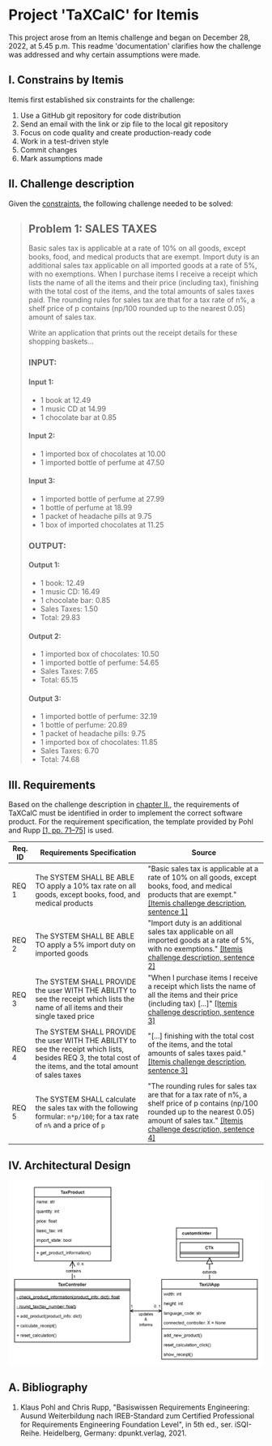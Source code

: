 # Project 'TaXCalC' for Itemis

This project arose from an Itemis challenge and began on December 28, 2022, at 5.45 p.m.
This readme 'documentation' clarifies how the challenge was addressed and why certain assumptions were made.

## I. Constrains by Itemis
Itemis first established six constraints for the challenge:
1. Use a GitHub git repository for code distribution
2. Send an email with the link or zip file to the local git repository
3. Focus on code quality and create production-ready code
4. Work in a test-driven style
5. Commit changes
6. Mark assumptions made

## II. Challenge description
Given the [constraints](#i-constrains-by-itemis), the following challenge needed to be solved:

> ## Problem 1: SALES TAXES
> Basic sales tax is applicable at a rate of 10% on all goods, except books, food, and medical products that are exempt.
> Import duty is an additional sales tax  applicable on all imported goods at a rate of 5%, with no exemptions.
> When I purchase items I receive a receipt which lists the name of all the items and their price (including tax),
> finishing with the total cost of the items, and the total amounts of sales taxes paid.
> The rounding rules for sales tax are that for a tax rate of n%, a shelf price of p contains
> (np/100 rounded up to the nearest 0.05) amount of sales tax.
>
> Write an application that prints out the receipt details for these shopping baskets...
> 
> ### INPUT:
> 
> #### Input 1:
> - 1 book at 12.49
> - 1 music CD at 14.99
> - 1 chocolate bar at 0.85
> 
> #### Input 2:
> - 1 imported box of chocolates at 10.00
> - 1 imported bottle of perfume at 47.50
> 
> #### Input 3:
> - 1 imported bottle of perfume at 27.99
> - 1 bottle of perfume at 18.99
> - 1 packet of headache pills at 9.75
> - 1 box of imported chocolates at 11.25
>
> ### OUTPUT:
> 
> #### Output 1:
> - 1 book: 12.49
> - 1 music CD: 16.49
> - 1 chocolate bar: 0.85
> - Sales Taxes: 1.50
> - Total: 29.83
> 
> #### Output 2:
> - 1 imported box of chocolates: 10.50
> - 1 imported bottle of perfume: 54.65
> - Sales Taxes: 7.65
> - Total: 65.15
> #### Output 3:
> - 1 imported bottle of perfume: 32.19
> - 1 bottle of perfume: 20.89
> - 1 packet of headache pills: 9.75
> - 1 imported box of chocolates: 11.85
> - Sales Taxes: 6.70
> - Total: 74.68

## III. Requirements
Based on the challenge description in [chapter II.](#ii-challenge-description), the requirements of TaXCalC must be
identified in order to implement the correct software product. For the requirement specification, the template
provided by Pohl and Rupp [\[1, pp. 71–75\]](#a-bibliography) is used.

| Req. ID | Requirements Specification | Source
| ------- | -------------------------- | ------
| REQ 1 | The SYSTEM SHALL BE ABLE TO apply a 10% tax rate on all goods, except books, food, and medical products | "Basic sales tax is applicable at a rate of 10% on all goods, except books, food, and medical products that are exempt." [\[Itemis challenge description, sentence 1\]](#ii-challenge-description)
| REQ 2 | The SYSTEM SHALL BE ABLE TO apply a 5% import duty on imported goods | "Import duty is an additional sales tax applicable on all imported goods at a rate of 5%, with no exemptions." [\[Itemis challenge description, sentence 2\]](#ii-challenge-description)
| REQ 3 | The SYSTEM SHALL PROVIDE the user WITH THE ABILITY to see the receipt which lists the name of all items and their single taxed price | "When I purchase items I receive a receipt which lists the name of all the items and their price (including tax) \[...\]" [\[Itemis challenge description, sentence 3\]](#ii-challenge-description)
| REQ 4 | The SYSTEM SHALL PROVIDE the user WITH THE ABILITY to see the receipt which lists, besides REQ 3, the total cost of the items, and the total amount of sales taxes | "\[...\] finishing with the total cost of the items, and the total amounts of sales taxes paid." [\[Itemis challenge description, sentence 3\]](#ii-challenge-description)
| REQ 5 | The SYSTEM SHALL calculate the sales tax with the following formular: `n*p/100`; for a tax rate of `n%` and a price of `p` | "The rounding rules for sales tax are that for a tax rate of n%, a shelf price of p contains (np/100 rounded up to the nearest 0.05) amount of sales tax." [\[Itemis challenge description, sentence 4\]](#ii-challenge-description)

## IV. Architectural Design

![TaXCalC Class Diagram](doc_src/taxcalc_class_diagram.png "TaXCalC Class Diagram")

## A. Bibliography
1. Klaus Pohl and Chris Rupp, "Basiswissen Requirements Engineering: Ausund Weiterbildung nach IREB-Standard zum
Certified Professional for Requirements Engineering Foundation Level", in 5th ed., ser. iSQI-Reihe.
Heidelberg, Germany: dpunkt.verlag, 2021.